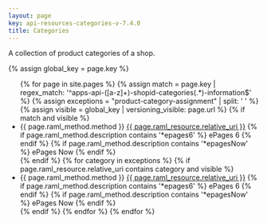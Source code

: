 ```yaml
---
layout: page
key: api-resources-categories-v-7.4.0
title: Categories
---
```


A collection of product categories of a shop.

{% assign global_key = page.key %}

<ul id="resource-list">
  {% for page in site.pages %}
    {% assign match = page.key | regex_match: '^apps-api-([a-z]+)-shopid-categories(.*)-information$' %}
    {% assign exceptions = "product-category-assignment" | split: ' ' %}
    {% assign visible = global_key | versioning_visible: page.url %}
    {% if match and visible %}
      <li class="resource-entry">
        <span class="http-method http-method-{{ page.raml_method.method | downcase }}">{{ page.raml_method.method }}</span>
        <a href="{{ page.url | prepend: site.baseurl }}">{{ page.raml_resource.relative_uri }}</a>
        {% if page.raml_method.description contains '*epages6' %}
          <span class="ep-label-6 ep-label">ePages 6</span>
        {% endif %}
        {% if page.raml_method.description contains '*epagesNow' %}
          <span class="ep-label-now ep-label">ePages Now</span>
        {% endif %}
      </li>
    {% endif %}
    {% for category in exceptions %}
      {% if page.raml_resource.relative_uri contains category and visible %}
        <li class="resource-entry">
          <span class="http-method http-method-{{ page.raml_method.method | downcase }}">{{ page.raml_method.method }}</span>
          <a href="{{ page.url | prepend: site.baseurl }}">{{ page.raml_resource.relative_uri }}</a>
          {% if page.raml_method.description contains '*epages6' %}
            <span class="ep-label-6 ep-label">ePages 6</span>
          {% endif %}
          {% if page.raml_method.description contains '*epagesNow' %}
            <span class="ep-label-now ep-label">ePages Now</span>
          {% endif %}
        </li>
      {% endif %}
    {% endfor %}
  {% endfor %}
</ul>
